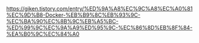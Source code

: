 https://giken.tistory.com/entry/%ED%9A%A8%EC%9C%A8%EC%A0%81%EC%9D%B8-Docker-%EB%B9%8C%EB%93%9C-%EC%BA%90%EC%8B%9C%EB%A5%BC-%ED%99%9C%EC%9A%A9%ED%95%9C-%EC%86%8D%EB%8F%84-%EA%B0%9C%EC%84%A0
